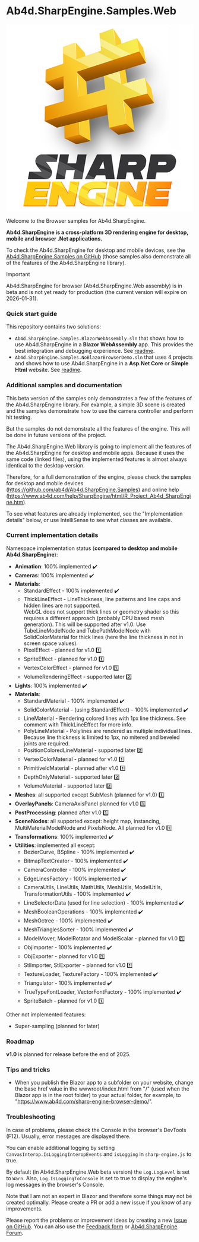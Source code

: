 # Ab4d.SharpEngine.Samples.Web

![Ab4d.SharpEngine logo](doc/sharp-engine-logo.png)

Welcome to the Browser samples for Ab4d.SharpEngine.

**Ab4d.SharpEngine is a cross-platform 3D rendering engine for desktop, mobile and browser .Net applications.**

To check the Ab4d.SharpEngine for desktop and mobile devices, see the [Ab4d.SharpEngine.Samples on GitHub](https://github.com/ab4d/Ab4d.SharpEngine.Samples) (those samples also demonstrate all of the features of the Ab4d.SharpEngine library).

> [!IMPORTANT]
> Ab4d.SharpEngine for browser (Ab4d.SharpEngine.Web assembly) is in beta and is not yet ready for production (the current version will expire on 2026-01-31).

### Quick start guide

This repository contains two solutions:
- `Ab4d.SharpEngine.Samples.BlazorWebAssembly.sln` that shows how to use Ab4d.SharpEngine in a **Blazor WebAssembly** app. This provides the best integration and debugging experience. See [readme](Ab4d.SharpEngine.Samples.BlazorWebAssembly/README.md).
- `Ab4d.SharpEngine.Samples.NoBlazorBrowserDemo.sln` that uses 4 projects and shows how to use Ab4d.SharpEngine in a **Asp.Net Core** or **Simple Html** website. See [readme](Ab4d.SharpEngine.Samples.WebAssemblyDemo/README.md).

          
### Additional samples and documentation

This beta version of the samples only demonstrates a few of the features of the Ab4d.SharpEngine library.
For example, a simple 3D scene is created and the samples demonstrate how to use the camera controller and perform hit testing.

But the samples do not demonstrate all the features of the engine. This will be done in future versions of the project.

The Ab4d.SharpEngine.Web library is going to implement all the features of the Ab4d.SharpEngine for desktop and mobile apps.
Because it uses the same code (linked files), using the implemented features is almost always identical to the desktop version.

Therefore, for a full demonstration of the engine, please check the samples for desktop and mobile devices (https://github.com/ab4d/Ab4d.SharpEngine.Samples) and
online help (https://www.ab4d.com/help/SharpEngine/html/R_Project_Ab4d_SharpEngine.htm).

To see what features are already implemented, see the "Implementation details" below, or 
use IntelliSense to see what classes are available. 


### Current implementation details

Namespace implementation status (**compared to desktop and mobile Ab4d.SharpEngine**):
- **Animation**: 100% implemented :heavy_check_mark:
- **Cameras**: 100% implemented :heavy_check_mark:
- **Materials**:
    - StandardEffect - 100% implemented :heavy_check_mark:
    - ThickLineEffect - LineThickness, line patterns and line caps and hidden lines are not supported.   
      WebGL does not support thick lines or geometry shader so this requires a different approach (probably CPU based mesh generation). This will be supported after v1.0. Use TubeLineModelNode and TubePathModelNode with SolidColorMaterial for thick lines (here the line thickness in not in screen space values).
    - PixelEffect - planned for v1.0 :one:
    - SpriteEffect - planned for v1.0 :one:
    - VertexColorEffect - planned for v1.0 :one:
    - VolumeRenderingEffect - supported later :two:
- **Lights**: 100% implemented :heavy_check_mark:
- **Materials**: 
    - StandardMaterial - 100% implemented :heavy_check_mark:
    - SolidColorMaterial - (using StandardEffect) - 100% implemented :heavy_check_mark:
    - LineMaterial - Rendering colored lines with 1px line thickness. See comment with ThickLineEffect for more info.
    - PolyLineMaterial - Polylines are rendered as multiple individual lines. Because line thickness is limited to 1px, no mitered and beveled joints are required.
    - PositionColoredLineMaterial - supported later :two:
    - VertexColorMaterial - planned for v1.0 :one:
    - PrimitiveIdMaterial - planned after v1.0 :one:
    - DepthOnlyMaterial - supported later :two:
    - VolumeMaterial - supported later :two:
- **Meshes**: all supported except SubMesh (planned for v1.0) :one:
- **OverlayPanels**: CameraAxisPanel planned for v1.0 :one:
- **PostProcessing**: planned after v1.0 :one:
- **SceneNodes**: all supported except: height map, instancing, MultiMaterialModelNode and PixelsNode. All planned for v1.0 :one:
- **Transformations**: 100% implemented :heavy_check_mark:
- **Utilities**: implemented all except:
    - BezierCurve, BSpline - 100% implemented :heavy_check_mark:
    - BitmapTextCreator - 100% implemented :heavy_check_mark:
    - CameraController - 100% implemented :heavy_check_mark:
    - EdgeLinesFactory - 100% implemented :heavy_check_mark:
    - CameraUtils, LineUtils, MathUtils, MeshUtils, ModelUtils, TransformationUtils - 100% implemented :heavy_check_mark:
    - LineSelectorData (used for line selection) - 100% implemented :heavy_check_mark:
    - MeshBooleanOperations - 100% implemented :heavy_check_mark:
    - MeshOctree - 100% implemented :heavy_check_mark:
    - MeshTrianglesSorter - 100% implemented :heavy_check_mark:
    - ModelMover, ModelRotator and ModelScalar - planned for v1.0 :one:
    - ObjImporter - 100% implemented :heavy_check_mark:
    - ObjExporter - planned for v1.0 :one:
    - StlImporter, StlExporter - planned for v1.0 :one:
    - TextureLoader, TextureFactory - 100% implemented :heavy_check_mark:
    - Triangulator - 100% implemented :heavy_check_mark:
    - TrueTypeFontLoader, VectorFontFactory - 100% implemented :heavy_check_mark:
    - SpriteBatch - planned for v1.0 :one:
   
Other not implemented features:
- Super-sampling (planned for later)


### Roadmap 

**v1.0** is planned for release before the end of 2025.

 
 ### Tips and tricks

 - When you publish the Blazor app to a subfolder on your website, change the base href value in the wwwroot/index.html
   from "/" (used when the Blazor app is in the root folder) to your actual folder, for example, to "https://www.ab4d.com/sharp-engine-browser-demo/".


### Troubleshooting

In case of problems, please check the Console in the browser's DevTools (F12). Usually, error messages are displayed there.

You can enable additional logging by setting `CanvasInterop.IsLoggingInteropEvents` and `isLogging` in `sharp-engine.js` to true.

By default (in Ab4d.SharpEngine.Web beta version) the `Log.LogLevel` is set to `Warn`. Also, `Log.IsLoggingToConsole` is set to true to display the engine's log messages in the browser's Console.

Note that I am not an expert in Blazor and therefore some things may not be created optimally. Please create a PR or add a new issue if you know of any improvements.

Please report the problems or improvement ideas by creating a new [Issue on GitHub](https://github.com/ab4d/Ab4d.SharpEngine.Samples.Web/issues). You can also use the [Feedback form](https://www.ab4d.com/Feedback.aspx) or [Ab4d.SharpEngine Forum](https://forum.ab4d.com/forumdisplay.php?fid=12).
